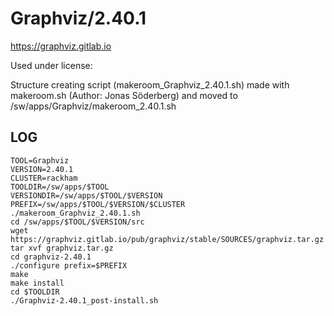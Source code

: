 Graphviz/2.40.1
========================

<https://graphviz.gitlab.io>

Used under license:


Structure creating script (makeroom_Graphviz_2.40.1.sh) made with makeroom.sh (Author: Jonas Söderberg) and moved to /sw/apps/Graphviz/makeroom_2.40.1.sh

LOG
---

    TOOL=Graphviz
    VERSION=2.40.1
    CLUSTER=rackham
    TOOLDIR=/sw/apps/$TOOL
    VERSIONDIR=/sw/apps/$TOOL/$VERSION
    PREFIX=/sw/apps/$TOOL/$VERSION/$CLUSTER
    ./makeroom_Graphviz_2.40.1.sh
    cd /sw/apps/$TOOL/$VERSION/src
    wget https://graphviz.gitlab.io/pub/graphviz/stable/SOURCES/graphviz.tar.gz
    tar xvf graphviz.tar.gz
    cd graphviz-2.40.1
    ./configure prefix=$PREFIX
    make
    make install
    cd $TOOLDIR
    ./Graphviz-2.40.1_post-install.sh


